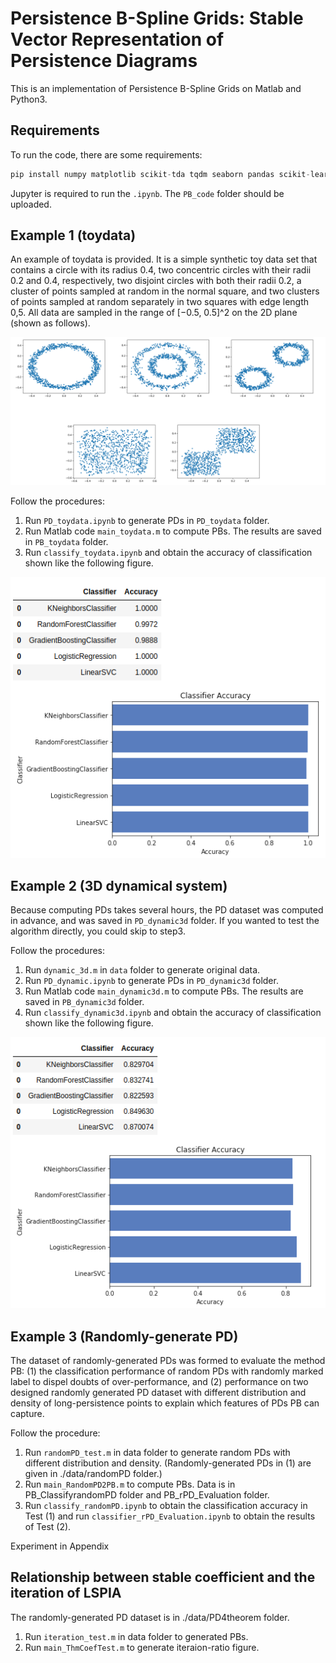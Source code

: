 # Persistence B-Spline Grids: Stable Vector Representation of Persistence Diagrams

This is an implementation of Persistence B-Spline Grids on Matlab and Python3. 

## Requirements

To run the code, there are some requirements:
```python
pip install numpy matplotlib scikit-tda tqdm seaborn pandas scikit-learn
```

Jupyter is required to run the `.ipynb`.
The `PB_code` folder should be uploaded.

## Example 1 (toydata)

An example of toydata is provided. It is a simple synthetic toy data set that contains a circle with its radius 0.4, two concentric circles with their radii 0.2 and 0.4, respectively, two disjoint circles with both their radii 0.2, a cluster of points sampled at random in the normal square, and two clusters of points sampled at random separately in two squares with edge length 0,5. All data are sampled in the range of [−0.5, 0.5]^2 on the 2D plane (shown as follows).

![](./img/toydata.png)

Follow the procedures:
1. Run `PD_toydata.ipynb` to generate PDs in `PD_toydata` folder.
2. Run Matlab code `main_toydata.m` to compute PBs. The results are saved in `PB_toydata` folder.
3. Run `classify_toydata.ipynb` and obtain the accuracy of classification shown like the following figure.

![](./img/acc_toydata.png)

## Example 2 (3D dynamical system)

Because computing PDs takes several hours, the PD dataset was computed in advance, and was saved in `PD_dynamic3d` folder. If you wanted to test the algorithm directly, you could skip to step3.

Follow the procedures:
1. Run `dynamic_3d.m` in `data` folder to generate original data. 
2. Run `PD_dynamic.ipynb` to generate PDs in `PD_dynamic3d` folder.
3. Run Matlab code `main_dynamic3d.m` to compute PBs. The results are saved in `PB_dynamic3d` folder.
4. Run `classify_dynamic3d.ipynb` and obtain the accuracy of classification shown like the following figure.

![](./img/acc_dynamic.png)

## Example 3 (Randomly-generate PD)

The dataset of randomly-generated PDs was formed to evaluate the method PB: (1) the classification performance of random PDs with randomly marked label to  dispel doubts of over-performance,
and (2) performance on two designed randomly generated PD dataset with different distribution and density of long-persistence points to explain which features of PDs PB can capture.

Follow the procedure:
1. Run `randomPD_test.m` in data folder to generate random PDs with different distribution and density. (Randomly-generated PDs in (1) are given in ./data/randomPD folder.) 
2. Run `main_RandomPD2PB.m` to compute PBs. Data is in PB_ClassifyrandomPD folder and PB_rPD_Evaluation folder.
3. Run `classify_randomPD.ipynb` to obtain the classification accuracy in Test (1) and 
run `classifier_rPD_Evaluation.ipynb` to obtain the results of Test (2).

Experiment in Appendix
## Relationship between stable coefficient and the iteration of LSPIA

The randomly-generated PD dataset is in ./data/PD4theorem folder.
1. Run `iteration_test.m` in data folder to generated PBs.
2. Run `main_ThmCoefTest.m` to generate iteraion-ratio figure.